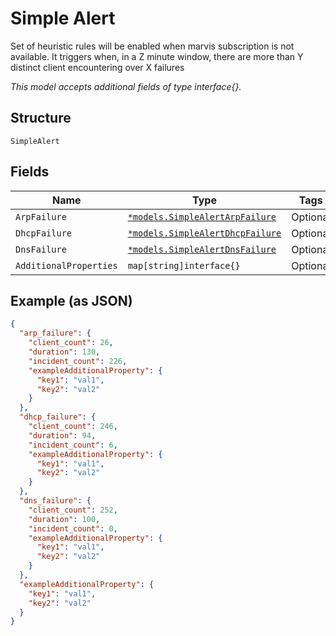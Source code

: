 
# Simple Alert

Set of heuristic rules will be enabled when marvis subscription is not available. It triggers when, in a Z minute window, there are more than Y distinct client encountering over X failures

*This model accepts additional fields of type interface{}.*

## Structure

`SimpleAlert`

## Fields

| Name | Type | Tags | Description |
|  --- | --- | --- | --- |
| `ArpFailure` | [`*models.SimpleAlertArpFailure`](../../doc/models/simple-alert-arp-failure.md) | Optional | - |
| `DhcpFailure` | [`*models.SimpleAlertDhcpFailure`](../../doc/models/simple-alert-dhcp-failure.md) | Optional | - |
| `DnsFailure` | [`*models.SimpleAlertDnsFailure`](../../doc/models/simple-alert-dns-failure.md) | Optional | - |
| `AdditionalProperties` | `map[string]interface{}` | Optional | - |

## Example (as JSON)

```json
{
  "arp_failure": {
    "client_count": 26,
    "duration": 130,
    "incident_count": 226,
    "exampleAdditionalProperty": {
      "key1": "val1",
      "key2": "val2"
    }
  },
  "dhcp_failure": {
    "client_count": 246,
    "duration": 94,
    "incident_count": 6,
    "exampleAdditionalProperty": {
      "key1": "val1",
      "key2": "val2"
    }
  },
  "dns_failure": {
    "client_count": 252,
    "duration": 100,
    "incident_count": 0,
    "exampleAdditionalProperty": {
      "key1": "val1",
      "key2": "val2"
    }
  },
  "exampleAdditionalProperty": {
    "key1": "val1",
    "key2": "val2"
  }
}
```

